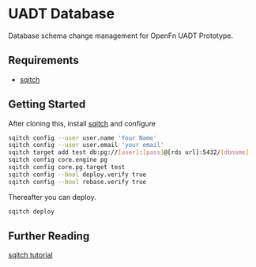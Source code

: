UADT Database
=============

Database schema change management for OpenFn UADT Prototype.

## Requirements

* [sqitch](http://sqitch.org/)

## Getting Started

After cloning this, install [sqitch](http://sqitch.org/) and configure

```bash
sqitch config --user user.name 'Your Name'
sqitch config --user user.email 'your email'
sqitch target add test db:pg://[user]:[pass]@[rds url]:5432/[dbname]
sqitch config core.engine pg
sqitch config core.pg.target test
sqitch config --bool deploy.verify true
sqitch config --bool rebase.verify true
```

Thereafter you can deploy.

```bash
sqitch deploy
```

## Further Reading

[sqitch tutorial](https://metacpan.org/pod/sqitchtutorial)
